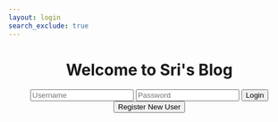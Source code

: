 ```yaml
---
layout: login
search_exclude: true
---
```




<html>
<body>
 <div class="container" style="text-align: center;">
 <center>
        <h1>Welcome to Sri's Blog</h1></center>
<input type="text" class="input-text" placeholder="Username">
<input type="password" class="input-text" placeholder="Password">
<button class="button" type="submit">Login</button>
<button class="button register-button">Register New User</button>


